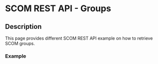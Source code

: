 # SCOM REST API - Groups


## Description
This page provides different SCOM REST API example on how to retrieve SCOM groups.

### Example
```

